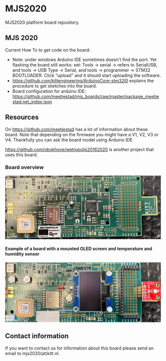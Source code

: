 # MJS2020
MJS2020 platform board repository.

## MJS 2020 ##

Current How To to get code on the board:
* Note: under windows Arduino IDE sometimes doesn't find the port. Yet flashing the board still works:  set:  Tools -> serial -> refers to SerialUSB, and tools -> USB Type -> Serial, and tools -> programmer -> STM32 BOOTLOADER. Click "upload" and it should start uploading the software.
* https://github.com/kittengineering/ArduinoCore-stm32l0 explains the procedure to get sketches into the board.
* Board configuration for arduino IDE: https://github.com/meetjestad/mjs_boards/raw/master/package_meetjestad.net_index.json

## Resources ##

On https://github.com/meetjestad has a lot of information about these board. Note that depending on the firmware you might have a V1, V2, V3 or V4. Thankfully you can ask the board model using Arduino IDE

https://github.com/obokhove/wetropolis20162020 is another project that uses this board.

### Board overview ###
![alt text](https://github.com/kittengineering/MJS2020/blob/main/MJS2020.jpg?raw=true)

#### Example of a board with a mounted OLED screen and temperature and humidity sensor ###

![alt text](https://github.com/kittengineering/MJS2020/blob/main/MJS2020_WithAirSensorAndOLED.jpg?raw=true)


## Contact information ##
If you want to contact us for information about this board please send an email to mjs2020(at)kitt.nl.
